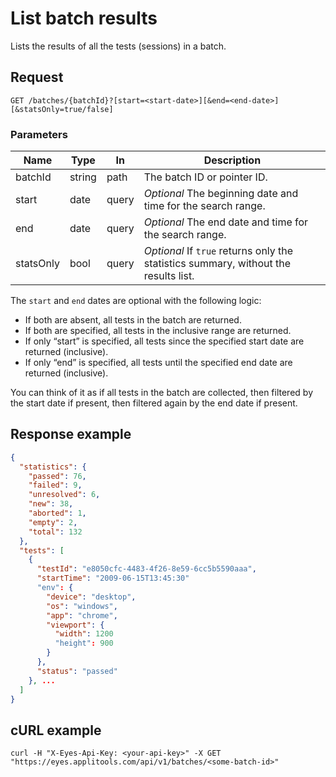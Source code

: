 # List batch results
Lists the results of all the tests (sessions) in a batch.

## Request
```
GET /batches/{batchId}?[start=<start-date>][&end=<end-date>][&statsOnly=true/false]
```
### Parameters

| Name      | Type   | In     | Description
| --------- | ------ | ------ | ------------------
| batchId   | string | path   | The batch ID or pointer ID.
| start     | date   | query  | *Optional* The beginning date and time for the search range.
| end       | date   | query  | *Optional* The end date and time for the search range.
| statsOnly | bool   | query  | *Optional* If `true` returns only the statistics summary, without the results list.

The `start` and `end` dates are optional with the following logic:

* If both are absent, all tests in the batch are returned.
* If both are specified, all tests in the inclusive range are returned.
* If only “start” is specified, all tests since the specified start date are returned (inclusive).
* If only “end” is specified, all tests until the specified end date are returned (inclusive).

You can think of it as if all tests in the batch are collected, then filtered by the start date if present, then filtered again by the end date if present.

## Response example
```json
{
  "statistics": {
    "passed": 76,
    "failed": 9,
    "unresolved": 6,
    "new": 38,
    "aborted": 1,
    "empty": 2,
    "total": 132
  },
  "tests": [
    {
      "testId": "e8050cfc-4483-4f26-8e59-6cc5b5590aaa",
      "startTime": "2009-06-15T13:45:30"
      "env": {
        "device": "desktop",
        "os": "windows",
        "app": "chrome",
        "viewport": {
          "width": 1200
          "height": 900
        }
      },
      "status": "passed"
    }, ...
  ]
}
```

## cURL example
```
curl -H "X-Eyes-Api-Key: <your-api-key>" -X GET "https://eyes.applitools.com/api/v1/batches/<some-batch-id>"
```